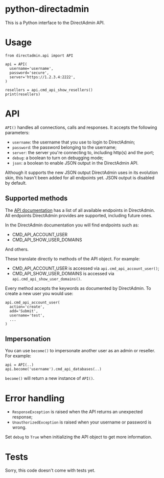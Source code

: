 # python-directadmin

This is a Python interface to the DirectAdmin API.

# Usage

```
from directadmin.api import API

api = API(
  username='username',
  password='secure',
  server='https://1.2.3.4:2222',
)

resellers = api.cmd_api_show_resellers()
print(resellers)
```

# API

`API()` handles all connections, calls and responses. It accepts the following
parameters:

* `username`: the username that you use to login to DirectAdmin;
* `password`: the password belonging to the username;
* `server`: the server you're connecting to, including http(s) and the port;
* `debug`: a boolean to turn on debugging mode;
* `json`: a boolean to enable JSON output in the DirectAdmin API.

Although it supports the new JSON output DirectAdmin uses in its evolution
skin, this hasn't been added for all endpoints yet. JSON output is disabled
by default.

## Supported methods

The [API documentation](https://www.directadmin.com/api.html) has a list of all
available endpoints in DirectAdmin. All endpoints DirectAdmin provides are
supported, including future ones.

In the DirectAdmin documentation you will find endpoints such as:

* CMD_API_ACCOUNT_USER
* CMD_API_SHOW_USER_DOMAINS

And others.

These translate directly to methods of the API object. For example:

* CMD_API_ACCOUNT_USER is accessed via `api.cmd_api_account_user()`;
* CMD_API_SHOW_USER_DOMAINS is accessed via `api.cmd_api_show_user_domains()`.

Every method accepts the keywords as documented by DirectAdmin. To create a new
user you would use:

```
api.cmd_api_account_user(
  action='create',
  add='Submit',
  username='test',
  ...
)
```

## Impersonation

You can use `become()` to impersonate another user as an admin or reseller. For
example:

```
api = API(..)
api.become('username').cmd_api_databases(..)
```

`become()` will return a new instance of `API()`.

# Error handling

* `ResponseException` is raised when the API returns an unexpected response;
* `UnauthorizedException` is raised when your username or password is wrong.

Set `debug` to `True` when initializing the API object to get more information.

# Tests

Sorry, this code doesn't come with tests yet.

